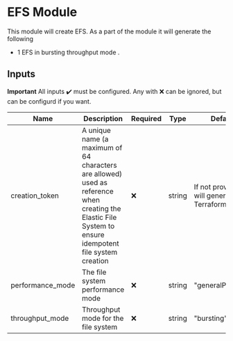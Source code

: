 # EFS Module
This module will create EFS. As a part of the module it will generate the following

- 1 EFS in bursting throughput mode .



## Inputs
**Important**
    All inputs :heavy_check_mark: must be configured.
    Any with :x: can be ignored, but can be configurd if you want.

| Name        | Description | Required | Type | Default |
| ----------- | ----------- | -------- | ---- | ------- |
| creation_token | A unique name (a maximum of 64 characters are allowed) used as reference when creating the Elastic File System to ensure idempotent file system creation | :x: | string | If not provided, it will generated by Terraform|
| performance_mode | The file system performance mode | :x:| string | "generalPurpose" |
| throughput_mode |  Throughput mode for the file system | :x: | string | "bursting" |



